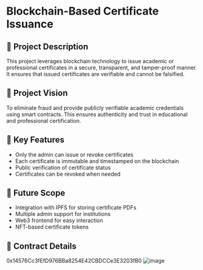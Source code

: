 # Blockchain-Based Certificate Issuance

## 📄 Project Description
This project leverages blockchain technology to issue academic or professional certificates in a secure, transparent, and tamper-proof manner. It ensures that issued certificates are verifiable and cannot be falsified.

## 🎯 Project Vision
To eliminate fraud and provide publicly verifiable academic credentials using smart contracts. This ensures authenticity and trust in educational and professional certification.

## 🔑 Key Features
- Only the admin can issue or revoke certificates
- Each certificate is immutable and timestamped on the blockchain
- Public verification of certificate status
- Certificates can be revoked when needed

## 🔮 Future Scope
- Integration with IPFS for storing certificate PDFs
- Multiple admin support for institutions
- Web3 frontend for easy interaction
- NFT-based certificate tokens

## 📜 Contract Details
0x14576Cc3fEfD976BBa8254E42CBDCCe3E3203fB0
![image](https://github.com/user-attachments/assets/51695fbc-59ae-4fea-b427-6b0c6641dbbb)
